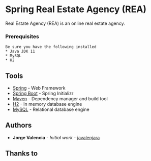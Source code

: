 # Spring Real Estate Agency (REA)
Real Estate Agency (REA) is an online real estate agency.

### Prerequisites

```
Be sure you have the following installed
* Java JDK 11
* MySQL
* H2
```

## Tools

* [Spring](https://spring.io/) - Web Framework
* [Spring Boot](https://start.spring.io/) - Spring Initializr
* [Maven](https://maven.apache.org/) - Dependency manager and build tool
* [H2](https://www.h2database.com) - In memory database engine
* [MySQL](https://www.mysql.com) - Relational database engine

## Authors

* **Jorge Valencia** - *Initial work* - [javalenjara](https://github.com/javalenjara)

## Thanks to
